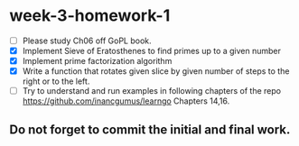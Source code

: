 # week-3-homework-1

- [ ] Please study Ch06 off GoPL book.
- [x] Implement Sieve of Eratosthenes to find primes up to a given number
- [x] Implement prime factorization algorithm
- [x] Write a function that rotates given slice by given number of steps to the right or to the left.
- [ ] Try to understand and run examples in following chapters of the repo
  https://github.com/inancgumus/learngo Chapters 14,16.
    
## Do not forget to commit the initial and final work.
